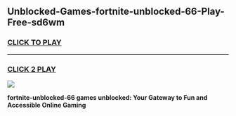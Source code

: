 
## Unblocked-Games-fortnite-unblocked-66-Play-Free-sd6wm
<h3>
<a href="https://premium76.site?title=fortnite-unblocked-66&ref=19M">CLICK TO PLAY</a></h3>
<hr>

<h3>
<a href="https://premium76.site?title=fortnite-unblocked-66&ref=19M">CLICK 2 PLAY</a>
  
</h3>

<a href="https://premium76.site?title=fortnite-unblocked-66&ref=19M"><img src="https://clearcache.store/games.png"></a>


**fortnite-unblocked-66 games unblocked: Your Gateway to Fun and Accessible Online Gaming**
